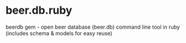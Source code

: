 beer.db.ruby
============

beerdb gem - open beer database (beer.db) command line tool in ruby (includes schema &amp; models for easy reuse)